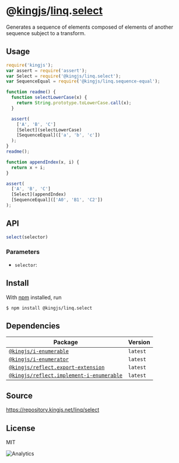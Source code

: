 # @[kingjs][@kingjs]/[linq][ns0].[select][ns1]
Generates a sequence of elements composed of  elements of another sequence subject to a transform.
## Usage
```js
require('kingjs');
var assert = require('assert');
var Select = require('@kingjs/linq.select');
var SequenceEqual = require('@kingjs/linq.sequence-equal');

function readme() {
  function selectLowerCase(x) {
    return String.prototype.toLowerCase.call(x);
  }

  assert(
    ['A', 'B', 'C']
    [Select](selectLowerCase)
    [SequenceEqual](['a', 'b', 'c'])
  );
}
readme();

function appendIndex(x, i) {
  return x + i;
}

assert(
  ['A', 'B', 'C']
  [Select](appendIndex)
  [SequenceEqual](['A0', 'B1', 'C2'])
);
```

## API
```ts
select(selector)
```

### Parameters
- `selector`: 



## Install
With [npm](https://npmjs.org/) installed, run
```
$ npm install @kingjs/linq.select
```
## Dependencies
|Package|Version|
|---|---|
|[`@kingjs/i-enumerable`](https://www.npmjs.com/package/@kingjs/i-enumerable)|`latest`|
|[`@kingjs/i-enumerator`](https://www.npmjs.com/package/@kingjs/i-enumerator)|`latest`|
|[`@kingjs/reflect.export-extension`](https://www.npmjs.com/package/@kingjs/reflect.export-extension)|`latest`|
|[`@kingjs/reflect.implement-i-enumerable`](https://www.npmjs.com/package/@kingjs/reflect.implement-i-enumerable)|`latest`|
## Source
https://repository.kingjs.net/linq/select
## License
MIT

![Analytics](https://analytics.kingjs.net/linq/select)

[@kingjs]: https://www.npmjs.com/package/kingjs
[ns0]: https://www.npmjs.com/package/@kingjs/linq
[ns1]: https://www.npmjs.com/package/@kingjs/linq.select
